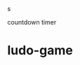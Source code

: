 































s




countdown timer






















# ludo-game

















